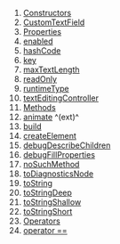 1.  [Constructors](./CustomTextField-class#constructors.md)
2.  [CustomTextField](./CustomTextField/CustomTextField.md)
3.  [Properties](./CustomTextField-class#instance-properties.md)
4.  [enabled](./CustomTextField/enabled.md)
5.  [hashCode](https://api.flutter.dev/flutter/widgets/Widget/hashCode.html)
6.  [key](https://api.flutter.dev/flutter/widgets/Widget/key.html)
7.  [maxTextLength](./CustomTextField/maxTextLength.md)
8.  [readOnly](./CustomTextField/readOnly.md)
9.  [runtimeType](https://api.flutter.dev/flutter/dart-core/Object/runtimeType.html)
10. [textEditingController](./CustomTextField/textEditingController.md)
11. [Methods](./CustomTextField-class#instance-methods.md)
12. [animate](https://pub.dev/documentation/flutter_animate/4.5.0/flutter_animate/AnimateWidgetExtensions/animate.html)
    ^(ext)^
13. [build](./CustomTextField/build.md)
14. [createElement](https://api.flutter.dev/flutter/widgets/StatelessWidget/createElement.html)
15. [debugDescribeChildren](https://api.flutter.dev/flutter/foundation/DiagnosticableTree/debugDescribeChildren.html)
16. [debugFillProperties](https://api.flutter.dev/flutter/widgets/Widget/debugFillProperties.html)
17. [noSuchMethod](https://api.flutter.dev/flutter/dart-core/Object/noSuchMethod.html)
18. [toDiagnosticsNode](https://api.flutter.dev/flutter/foundation/DiagnosticableTree/toDiagnosticsNode.html)
19. [toString](https://api.flutter.dev/flutter/foundation/Diagnosticable/toString.html)
20. [toStringDeep](https://api.flutter.dev/flutter/foundation/DiagnosticableTree/toStringDeep.html)
21. [toStringShallow](https://api.flutter.dev/flutter/foundation/DiagnosticableTree/toStringShallow.html)
22. [toStringShort](https://api.flutter.dev/flutter/widgets/Widget/toStringShort.html)
23. [Operators](./CustomTextField-class#operators.md)
24. [operator
    ==](https://api.flutter.dev/flutter/widgets/Widget/operator_equals.html)
